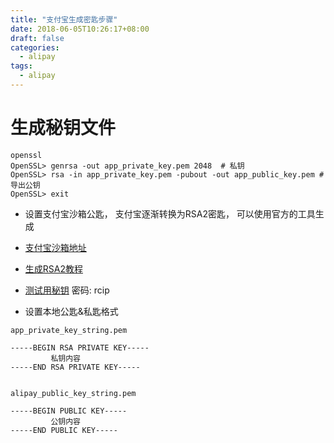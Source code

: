 ```yaml
---
title: "支付宝生成密匙步骤"
date: 2018-06-05T10:26:17+08:00
draft: false
categories:
  - alipay
tags:
  - alipay
---
```

<!--more-->
# 生成秘钥文件

```shell
openssl
OpenSSL> genrsa -out app_private_key.pem 2048  # 私钥
OpenSSL> rsa -in app_private_key.pem -pubout -out app_public_key.pem # 导出公钥
OpenSSL> exit
```

- 设置支付宝沙箱公匙， 支付宝逐渐转换为RSA2密匙， 可以使用官方的工具生成

- [支付宝沙箱地址](https://openhome.alipay.com/platform/appDaily.htm?tab=info)

- [生成RSA2教程](https://docs.open.alipay.com/291/106130)

- [测试用秘钥](https://pan.baidu.com/s/1HpAoD8heei18rXdjRIZdUg) 密码: rcip


- 设置本地公匙&私匙格式

```shell
app_private_key_string.pem

-----BEGIN RSA PRIVATE KEY-----
         私钥内容
-----END RSA PRIVATE KEY-----


alipay_public_key_string.pem

-----BEGIN PUBLIC KEY-----
         公钥内容
-----END PUBLIC KEY-----

```